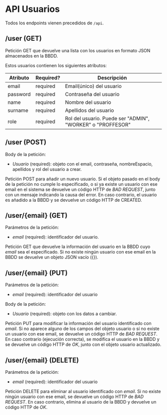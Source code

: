 # API Usuarios

Todos los endpoints vienen precedidos de `/api`.

## /user (GET)

Petición GET que devuelve una lista con los usuarios en formato JSON almacenados en la BBDD.

Estos usuarios contienen los siguientes atributos:

| Atributo | Required? | Descripción |
| ----- | --------- | ----------- | 
| email | required | Email(único) del usuario | 
| password | required | Contraseña del usuario |
| name | required | Nombre del usuario |
| surname | required | Apellidos del usuario |
| role | required | Rol del usuario. Puede ser "ADMIN", "WORKER" o "PROFFESOR" 

## /user (POST)

Body de la petición:

* *Usuario* (required): objeto con el email, contraseña, nombreEspacio, apellidos y  rol  del usuario a crear.

Petición POST para añadir un nuevo usuario. Si el objeto pasado en el body de la petición no cumple lo especificado, o si ya existe un usuario con ese email en el sistema se devuelve un código HTTP de *BAD REQUEST*, junto con un mensaje indicando la causa del error. En caso contrario, el usuario es añadido a la BBDD y se devuelve un código HTTP de CREATED.

## /user/{email} (GET)

Parámetros de la petición:

* *email* (required): identificador del usuario.

Petición GET que devuelve la información del usuario en la BBDD cuyo *email* sea el especificado. Si no existe ningún usuario con ese email en la BBDD se devuelve un objeto JSON vacío ({}).

## /user/{email} (PUT)

Parámetros de la petición:

* *email* (required): identificador del usuario

Body de la petición:

* *Usuario* (required): objeto con los datos a cambiar.

Petición PUT para modificar la información del usuario identificado con *email*.
Si no aparece alguno de los campos del objeto usuario o sí no existe un usuario con ese email, se devuelve un código HTTP de *BAD REQUEST*. En caso contrario (ejecución correcta), se modifica el usuario en la BBDD y se devuelve un código HTTP de *OK*, junto con el objeto usuario actualizado.

## /user/{email} (DELETE)

Parámetros de la petición:

* *email* (required): identificador del usuario

Petición DELETE para eliminar al usuario identificado con *email*. Si no existe ningún usuario con ese email, se 
devuelve un código HTTP de *BAD REQUEST*. En caso contrario, elimina al usuario de la BBDD y devuelve un código HTTP de *OK*.
